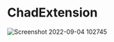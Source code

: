 # ChadExtension
![Screenshot 2022-09-04 102745](https://user-images.githubusercontent.com/80336980/188298217-4a68c687-d43f-4004-bb96-dbec595d8c25.png)
